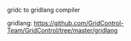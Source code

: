 gridc to gridlang compiler

gridlang: https://github.com/GridControl-Team/GridControl/tree/master/gridlang
